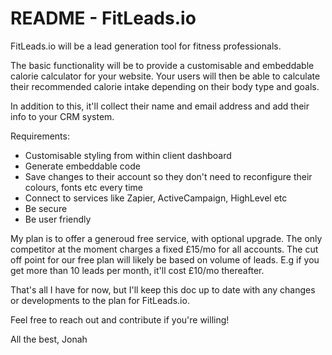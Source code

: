 # README - FitLeads.io

FitLeads.io will be a lead generation tool for fitness professionals.

The basic functionality will be to provide a customisable and embeddable calorie calculator for your website. Your users will then be able to calculate their recommended calorie intake depending on their body type and goals. 

In addition to this, it'll collect their name and email address and add their info to your CRM system.

Requirements:
- Customisable styling from within client dashboard
- Generate embeddable code
- Save changes to their account so they don't need to reconfigure their colours, fonts etc every time
- Connect to services like Zapier, ActiveCampaign, HighLevel etc
- Be secure
- Be user friendly

My plan is to offer a generoud free service, with optional upgrade. The only competitor at the moment charges a fixed £15/mo for all accounts. The cut off point for our free plan will likely be based on volume of leads. E.g if you get more than 10 leads per month, it'll cost £10/mo thereafter.

That's all I have for now, but I'll keep this doc up to date with any changes or developments to the plan for FitLeads.io. 

Feel free to reach out and contribute if you're willing! 

All the best,
Jonah
